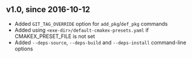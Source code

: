 v1.0, since 2016-10-12
----------------------

- Added `GIT_TAG_OVERRIDE` option for `add_pkg`/`def_pkg` commands
- Added using `<exe-dir>/default-cmakex-presets.yaml` if CMAKEX_PRESET_FILE
  is not set
- Added `--deps-source`, `--deps-build` and `--deps-install` command-line
  options

